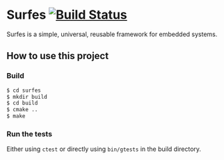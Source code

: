 # Surfes [![Build Status](https://travis-ci.org/kokabe2/surfes.svg?branch=master)](https://travis-ci.org/kokabe2/surfes)

Surfes is a simple, universal, reusable framework for embedded systems.

## How to use this project

### Build

```bash
$ cd surfes
$ mkdir build
$ cd build
$ cmake ..
$ make
```

### Run the tests

Either using `ctest` or directly using `bin/gtests` in the build directory.

